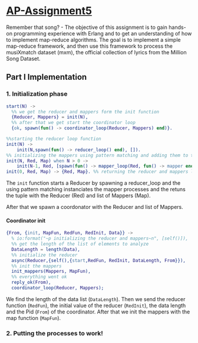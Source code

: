 [AP-Assignment5](https://github.com/tudorgk/AP-Assignment5)
================

Remember that song? - The objective of this assignment is to gain hands-on
programming experience with Erlang and to get an understanding of how to
implement map-reduce algorithms.  The goal is to implement a simple map-reduce
framework, and then use this framework to process the musiXmatch dataset (mxm),
the official collection of lyrics from the Million Song Dataset.

Part I Implementation
---------------------

### 1. Initialization phase

```erlang
start(N) ->
  %% we get the reducer and mappers form the init function
  {Reducer, Mappers} = init(N),
  %% after that we get start the coordinator loop
  {ok, spawn(fun() -> coordinator_loop(Reducer, Mappers) end)}.

%%starting the reducer loop function
init(N) ->
    init(N,spawn(fun() -> reducer_loop() end), []).
%% initializing the mappers using pattern matching and adding them to the Map list recursively
init(N, Red, Map) when N > 0 ->
    init(N-1, Red, [spawn(fun() -> mapper_loop(Red, fun() -> mapper end) end)]++Map);
init(0, Red, Map) -> {Red, Map}. %% returning the reducer and mappers list
```

The `init` function starts a Reducer by spawning a reducer_loop and the using
pattern matching instanciates the mapper processes and the retuns the tuple with
the Reducer (Red) and list of Mappers (Map).

After that we spawn a coordonator with the Reducer and list of Mappers.

#### Coordinator init

```erlang
{From, {init, MapFun, RedFun, RedInit, Data}} ->
  % io:format("~p initializing the reducer and mappers~n", [self()]),
  %% get the length of the list of elements to analyze
  DataLength = length(Data),
  %% initialize the reducer
  async(Reducer,{self(),{start,RedFun, RedInit, DataLength, From}}),
  %% init the mappers
  init_mappers(Mappers, MapFun),
  %% everything went ok
  reply_ok(From),
  coordinator_loop(Reducer, Mappers);
```

We find the length of the data list (`DataLength`). Then we send the reducer function
(`RedFun`), the initial value of the reducer (`RedInit`), the data length and the Pid (`From`) of
the coordinator. After that we init the mappers with the map function (`MapFun`).

### 2. Putting the processes to work!
